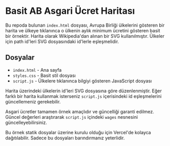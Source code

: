 # Basit AB Asgari Ücret Haritası

Bu repoda bulunan `index.html` dosyası, Avrupa Birliği ülkelerini gösteren bir harita ve ülkeye tıklanınca o ülkenin aylık minimum ücretini gösteren basit bir örnektir. Harita olarak Wikipedia'dan alınan bir SVG kullanılmıştır. Ülkeler için path id'leri SVG dosyasındaki id'lerle eşleşmelidir.

## Dosyalar

- `index.html` - Ana sayfa
- `styles.css` - Basit stil dosyası
- `script.js` - Ülkelere tıklanınca bilgiyi gösteren JavaScript dosyası

Harita üzerindeki ülkelerin id'leri SVG dosyasına göre düzenlenmiştir. Eğer farklı bir harita kullanmak isterseniz `script.js` içerisindeki id eşleşmelerini güncellemeniz gerekebilir.

Asgari ücretler tamamen örnek amaçlıdır ve güncelliği garanti edilmez. Güncel değerleri araştırarak `script.js` içindeki `wages` nesnesini güncelleyebilirsiniz.

Bu örnek statik dosyalar üzerine kurulu olduğu için Vercel'de kolayca dağıtılabilir. Sadece bu dosyaları barındırmanız yeterlidir.
